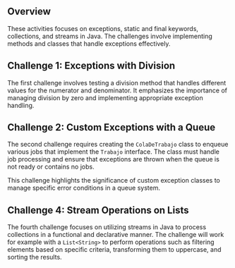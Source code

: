 ## Overview
These activities focuses on exceptions, static and final keywords, collections, and streams in Java. The challenges involve implementing methods and classes that handle exceptions effectively.

## Challenge 1: Exceptions with Division
The first challenge involves testing a division method that handles different values for the numerator and denominator. It emphasizes the importance of managing division by zero and implementing appropriate exception handling.

## Challenge 2: Custom Exceptions with a Queue
The second challenge requires creating the `ColaDeTrabajo` class to enqueue various jobs that implement the `Trabajo` interface. The class must handle job processing and ensure that exceptions are thrown when the queue is not ready or contains no jobs. 

This challenge highlights the significance of custom exception classes to manage specific error conditions in a queue system.

## Challenge 4: Stream Operations on Lists
The fourth challenge focuses on utilizing streams in Java to process collections in a functional and declarative manner. The challenge will work for example with a `List<String>` to perform operations such as filtering elements based on specific criteria, transforming them to uppercase, and sorting the results.
